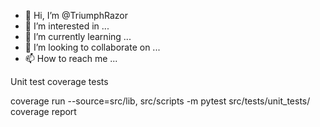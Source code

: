 - 👋 Hi, I’m @TriumphRazor
- 👀 I’m interested in ...
- 🌱 I’m currently learning ...
- 💞️ I’m looking to collaborate on ...
- 📫 How to reach me ...

<!---
TriumphRazor/TriumphRazor is a ✨ special ✨ repository because its `README.md` (this file) appears on your GitHub profile.
You can click the Preview link to take a look at your changes.
--->


Unit test coverage tests

coverage run --source=src/lib, src/scripts -m pytest src/tests/unit_tests/
coverage report
